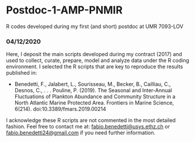 # Postdoc-1-AMP-PNMIR
R codes developed during my first (and short) postdoc at UMR 7093-LOV

### 04/12/2020
Here, I deposit the main scripts developed during my contract (2017) and used to collect, curate, prepare, model and analyze data under the R coding environment.
I selected the R scripts that are key to reproduce the results published in: 
- Benedetti, F., Jalabert, L., Sourisseau, M., Becker, B., Cailliau, C., Desnos, C., . . . Pouline, P. (2019). The Seasonal and Inter-Annual Fluctuations of Plankton Abundance and Community Structure in a North Atlantic Marine Protected Area. Frontiers in Marine Science, 6(214). doi:10.3389/fmars.2019.00214

I acknowledge these R scripts are not commented in the most detailed fashion.
Feel free to contact me at: fabio.benedetti@usys.ethz.ch or fabio.benedetti24@gmail.com if you need further information.
